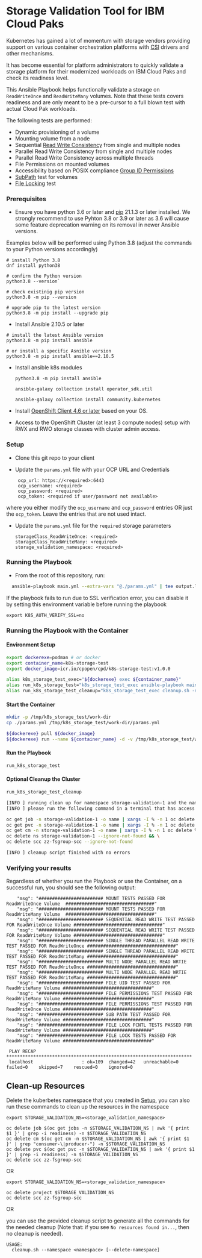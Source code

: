 # Storage Validation Tool for IBM Cloud Paks

Kubernetes has gained a lot of momentum with storage vendors providing support on various container orchestration platforms with [CSI](https://kubernetes-csi.github.io/docs/drivers.html) drivers and other mechanisms.

It has become essential for platform administrators to quickly validate a storage platform for their modernized workloads on IBM Cloud Paks and check its readiness level.

This Ansible Playbook helps functionally validate a storage on `ReadWriteOnce` and `ReadWriteMany` volumes. Note that these tests covers readiness and are only meant to be a pre-cursor to a full blown test with actual Cloud Pak workloads.

The following tests are performed:

 - Dynamic provisioning of a volume
 - Mounting volume from a node
 - Sequential [Read Write Consistency](./roles/storage-readiness/README.md#read-write-tests) from single and multiple nodes
 - Parallel Read Write Consistency from single and multiple nodes
 - Parallel Read Write Consistency across multiple threads
 - File Permissions on mounted volumes
 - Accessibility based on POSIX compliance [Group ID Permissions](./roles/storage-readiness/README.md#gid-tests)
 - [SubPath](https://kubernetes.io/docs/concepts/storage/volumes/#using-subpath) test for volumes
 - [File Locking](https://pubs.opengroup.org/onlinepubs/9699919799/functions/fcntl.html) test

### Prerequisites

- Ensure you have python 3.6 or later and [pip](https://pip.pypa.io/en/stable/installation/) 21.1.3 or later installed. We strongly
recommend to use Pyhton 3.8 or 3.9 or later as 3.6 will cause some feature deprecation warning on its removal in newer Ansible versions.

Examples below will be performed using Python 3.8 (adjust the commands to your Python versions accordingly)

```
# install Python 3.8
dnf install python38

# confirm the Python version
python3.8 --version`

# check existinig pip version
python3.8 -m pip --version

# upgrade pip to the latest version
python3.8 -m pip install --upgrade pip
```

- Install Ansible 2.10.5 or later

```
# install the latest Ansible version
python3.8 -m pip install ansible

# or install a specific Asnible version
python3.8 -m pip install ansible==2.10.5
```

- Install ansible k8s modules

  `python3.8 -m pip install ansible`

  `ansible-galaxy collection install operator_sdk.util`

  `ansible-galaxy collection install community.kubernetes`

- Install [OpenShift Client 4.6 or later](https://mirror.openshift.com/pub/openshift-v4/x86_64/clients/ocp/4.6.31) based on your OS.

- Access to the OpenShift Cluster (at least 3 compute nodes) setup with RWX and RWO storage classes with cluster admin access.

### Setup

 - Clone this git repo to your client

 - Update the `params.yml` file with your OCP URL and Credentials

   ```
    ocp_url: https://<required>:6443
    ocp_username: <required>
    ocp_password: <required>
    ocp_token: <required if user/password not available>
   ```
   
where you either modify the `ocp_username` and `ocp_password` entries OR just the `ocp_token`. Leave the entries that are not used intact.


 - Update the `params.yml` file for the `required` storage parameters

    ```
    storageClass_ReadWriteOnce: <required>
    storageClass_ReadWriteMany: <required>
    storage_validation_namespace: <required>
    ```

### Running the Playbook

 - From the root of this repository, run:

  ```bash
    ansible-playbook main.yml --extra-vars "@./params.yml" | tee output.log
  ```

  If the playbook fails to run due to SSL verification error, you can disable it by setting this environment variable before running the playbook

  ```
  export K8S_AUTH_VERIFY_SSL=no
  ```


### Running the Playbook with the Container

#### Environment Setup

```sh
export dockerexe=podman # or docker
export container_name=k8s-storage-test
export docker_image=icr.io/cpopen/cpd/k8s-storage-test:v1.0.0

alias k8s_storage_test_exec="${dockerexe} exec ${container_name}"
alias run_k8s_storage_test="k8s_storage_test_exec ansible-playbook main.yml --extra-vars \"@/tmp/work-dir/params.yml\" | tee output.log"
alias run_k8s_storage_test_cleanup="k8s_storage_test_exec cleanup.sh -n ${NAMESPACE} -d"
```

#### Start the Container

```sh
mkdir -p /tmp/k8s_storage_test/work-dir
cp ./params.yml /tmp/k8s_storage_test/work-dir/params.yml

${dockerexe} pull ${docker_image}
${dockerexe} run --name ${container_name} -d -v /tmp/k8s_storage_test/work-dir:/tmp/work-dir ${docker_image}
```

#### Run the Playbook

```sh
run_k8s_storage_test
```

#### Optional Cleanup the Cluster

```sh
run_k8s_storage_test_cleanup

[INFO ] running clean up for namespace storage-validation-1 and the namespace will be deleted
[INFO ] please run the following command in a terminal that has access to the cluster to clean up after the ansible playbooks

oc get job -n storage-validation-1 -o name | xargs -I % -n 1 oc delete % -n storage-validation-1 && \
oc get pvc -n storage-validation-1 -o name | xargs -I % -n 1 oc delete % -n storage-validation-1 && \
oc get cm -n storage-validation-1 -o name | xargs -I % -n 1 oc delete % -n storage-validation-1 && \
oc delete ns storage-validation-1 --ignore-not-found && \
oc delete scc zz-fsgroup-scc --ignore-not-found

[INFO ] cleanup script finished with no errors
```

### Verifying your results

Regardless of whether you run the Playbook or use the Container,
on a successful run, you should see the following output:

```
    "msg": "######################## MOUNT TESTS PASSED FOR ReadWriteOnce Volume  #################################"
    "msg": "######################## MOUNT TESTS PASSED FOR ReadWriteMany Volume  #################################"
    "msg": "######################## SEQUENTIAL READ WRITE TEST PASSED FOR ReadWriteOnce Volume #################################"
    "msg": "######################## SEQUENTIAL READ WRITE TEST PASSED FOR ReadWriteMany Volume #################################"
    "msg": "######################## SINGLE THREAD PARALLEL READ WRITE TEST PASSED FOR ReadWriteOnce #################################"
    "msg": "######################## SINGLE THREAD PARALLEL READ WRITE TEST PASSED FOR ReadWriteMany #################################"
    "msg": "######################## MULTI NODE PARALLEL READ WRTIE TEST PASSED FOR ReadWriteOnce #################################"
    "msg": "######################## MULTI NODE PARALLEL READ WRTIE TEST PASSED FOR ReadWriteMany #################################"
    "msg": "######################## FILE UID TEST PASSED FOR ReadWriteMany Volume #################################"
    "msg": "######################## FILE PERMISSIONS TEST PASSED FOR ReadWriteMany Volume #################################"
    "msg": "######################## FILE PERMISSIONS TEST PASSED FOR ReadWriteOnce Volume #################################"
    "msg": "######################## SUB PATH TEST PASSED FOR ReadWriteMany Volume #################################"
    "msg": "######################## FILE LOCK FCNTL TESTS PASSED FOR ReadWriteMany Volume #################################"
    "msg": "######################## FILE LOCK TESTS PASSED FOR ReadWriteMany Volume #################################"
```

```
 PLAY RECAP *********************************************************************
 localhost                  : ok=109  changed=42   unreachable=0    failed=0    skipped=7    rescued=0    ignored=0   
```

## Clean-up Resources

Delete the kuberbetes namespace that you created in [Setup](#setup), you can also run these commands to clean up the
resources in the namespace

```
export STORAGE_VALIDATION_NS=<storage_validation_namespace>

oc delete job $(oc get jobs -n $STORAGE_VALIDATION_NS | awk '{ print $1 }' | grep -i readiness) -n $STORAGE_VALIDATION_NS
oc delete cm $(oc get cm -n $STORAGE_VALIDATION_NS | awk '{ print $1 }' | grep "consumer-\|producer-") -n $STORAGE_VALIDATION_NS
oc delete pvc $(oc get pvc -n $STORAGE_VALIDATION_NS | awk '{ print $1 }' | grep -i readiness) -n $STORAGE_VALIDATION_NS
oc delete scc zz-fsgroup-scc
```

OR

```
export STORAGE_VALIDATION_NS=<storage_validation_namespace>

oc delete project $STORAGE_VALIDATION_NS
oc delete scc zz-fsgroup-scc
```

OR

you can use the provided cleanup script to generate all the commands for the needed cleanup 
(Note that: if you see `No resources found in...`, then no cleanup is needed).

```
USAGE:
  cleanup.sh --namespace <namespace> [--delete-namespace]
``` 
